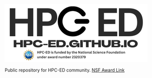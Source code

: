 <img src="imgs/HPC-Ed-wtbk.png">
<br>
<p>
Public repository for HPC-ED community. <a href="https://www.nsf.gov/awardsearch/showAward?AWD_ID=2320379&HistoricalAwards=false"> NSF Award Link </a>
</p>
